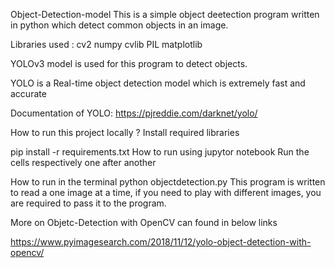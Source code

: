 Object-Detection-model
This is a simple object deetection program written in python which detect common objects in an image.

Libraries used : cv2 numpy cvlib PIL matplotlib

YOLOv3 model is used for this program to detect objects.

YOLO is a Real-time object detection model which is extremely fast and accurate

Documentation of YOLO: https://pjreddie.com/darknet/yolo/

How to run this project locally ?
Install required libraries

pip install -r requirements.txt
How to run using jupytor notebook
Run the cells respectively one after another

How to run in the terminal
python objectdetection.py
This program is written to read a one image at a time, if you need to play with different images, you are required to pass it to the program.

More on Objetc-Detection with OpenCV can found in below links

https://www.pyimagesearch.com/2018/11/12/yolo-object-detection-with-opencv/
